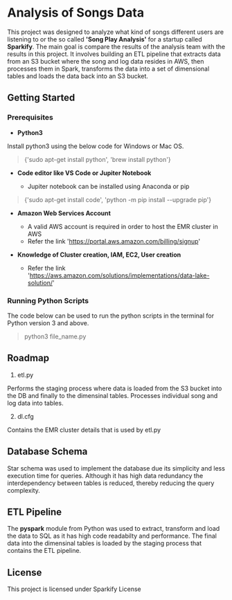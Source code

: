 # Analysis of Songs Data

This project was designed to analyze what kind of songs different users are listening to or the so called **'Song Play Analysis'** for a startup called **Sparkify**. The main goal is compare the results of the analysis team with the results in this project. It involves building an ETL pipeline that extracts data from an S3 bucket where the song and log data resides in AWS, then processes them in Spark, transforms the data into a set of dimensional tables and loads the data back into an S3 bucket.

## Getting Started

### Prerequisites

- **Python3**

Install python3 using the below code for Windows or Mac OS.

> {'sudo apt-get install python', 'brew install python'}

- **Code editor like VS Code or Jupiter Notebook**

    - Jupiter notebook can be installed using Anaconda or pip
    
> {'sudo apt-get install code', 'python -m pip install --upgrade pip'} 

- **Amazon Web Services Account**

    - A valid AWS account is required in order to host the EMR cluster in AWS
    - Refer the link 'https://portal.aws.amazon.com/billing/signup'
    
- **Knowledge of Cluster creation, IAM, EC2, User creation**

    - Refer the link 'https://aws.amazon.com/solutions/implementations/data-lake-solution/'

### Running Python Scripts

The code below can be used to run the python scripts in the terminal for Python version 3 and above.

> python3 file_name.py

## Roadmap

1. etl.py

Performs the staging process where data is loaded from the S3 bucket into the DB and finally to the dimensinal tables. Processes individual song and log data into tables.

2. dl.cfg

Contains the EMR cluster details that is used by etl.py

## Database Schema 

Star schema was used to implement the database due its simplicity and less execution time for queries. Although it has high data redundancy the interdependency between tables is reduced, thereby reducing the query complexity.

## ETL Pipeline

The **pyspark** module from Python was used to extract, transform and load the data to SQL as it has high code readabilty and performance. The final data into the dimensinal tables is loaded by the staging process that contains the ETL pipeline.

## License

This project is licensed under Sparkify License



